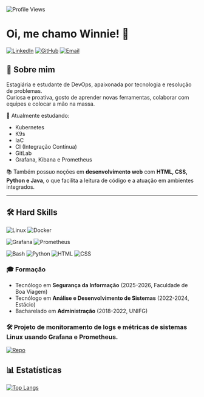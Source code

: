 ![Profile Views](https://komarev.com/ghpvc/?username=NineWei)

# Oi, me chamo Winnie! 👋

[![LinkedIn](https://img.shields.io/badge/LinkedIn-blue?style=flat&logo=linkedin&logoColor=white)](https://www.linkedin.com/in/winnie-wei045)
[![GitHub](https://img.shields.io/badge/GitHub-181717?style=flat&logo=github&logoColor=white)](https://github.com/NineWei)
[![Email](https://img.shields.io/badge/Email-0078D4?style=flat&logo=microsoft-outlook&logoColor=white)](mailto:winniewei1@hotmail.com)

## 🚀 Sobre mim

Estagiária e estudante de DevOps, apaixonada por tecnologia e resolução de problemas.  
Curiosa e proativa, gosto de aprender novas ferramentas, colaborar com equipes e colocar a mão na massa.   

🧠 Atualmente estudando:
- Kubernetes
- K9s
- IaC
- CI (Integração Contínua)
- GitLab
- Grafana, Kibana e Prometheus

📚 Também possuo noções em **desenvolvimento web** com **HTML, CSS, Python e Java**, o que facilita a leitura de código e a atuação em ambientes integrados.

---

## 🛠️ Hard Skills

![Linux](https://img.shields.io/badge/-Linux-FCC624?style=flat-square&logo=linux&logoColor=black) ![Docker](https://img.shields.io/badge/-Docker-2496ED?style=flat-square&logo=docker&logoColor=white)

![Grafana](https://img.shields.io/badge/-Grafana-F46800?style=flat-square&logo=grafana&logoColor=white) ![Prometheus](https://img.shields.io/badge/-Prometheus-E6522C?style=flat-square&logo=prometheus&logoColor=white) 

![Bash](https://img.shields.io/badge/-Bash-4EAA25?style=flat-square&logo=gnubash&logoColor=white) ![Python](https://img.shields.io/badge/-Python-3776AB?style=flat-square&logo=python&logoColor=white) ![HTML](https://img.shields.io/badge/-HTML5-E34F26?style=flat-square&logo=html5&logoColor=white) ![CSS](https://img.shields.io/badge/-CSS3-1572B6?style=flat-square&logo=css3&logoColor=white)

### 🎓 **Formação**
- Tecnólogo em **Segurança da Informação** (2025-2026, Faculdade de Boa Viagem)
- Tecnólogo em **Análise e Desenvolvimento de Sistemas** (2022-2024, Estácio)
- Bacharelado em **Administração** (2018-2022, UNIFG)

### 🛠️ **Projeto de monitoramento de logs e métricas de sistemas Linux usando Grafana e Prometheus.**

[![Repo](https://img.shields.io/badge/Projeto-Monitoramento%20com%20Grafana%20e%20Prometheus-30363F?style=flat-square&logo=github&logoColor=white)](https://github.com/NineWei/linux_lab_incidents)

## 📊 Estatísticas

[![Top Langs](https://github-readme-stats.vercel.app/api/top-langs/?username=NineWei&layout=compact&theme=dark)](https://github.com/anuraghazra/github-readme-stats)
